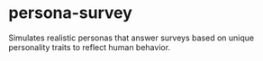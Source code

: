 # persona-survey
Simulates realistic personas that answer surveys based on unique personality traits to reflect human behavior.
